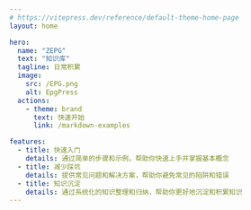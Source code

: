 ```yaml
---
# https://vitepress.dev/reference/default-theme-home-page
layout: home

hero:
  name: "ZEPG"
  text: "知识库"
  tagline: 日常积累
  image:
    src: /EPG.png
    alt: EpgPress
  actions:
    - theme: brand
      text: 快速开始
      link: /markdown-examples

features:
  - title: 快速入门
    details: 通过简单的步骤和示例，帮助你快速上手并掌握基本概念
  - title: 减少踩坑
    details: 提供常见问题和解决方案，帮助你避免常见的陷阱和错误
  - title: 知识沉淀
    details: 通过系统化的知识整理和归纳，帮助你更好地沉淀和积累知识
---
```


